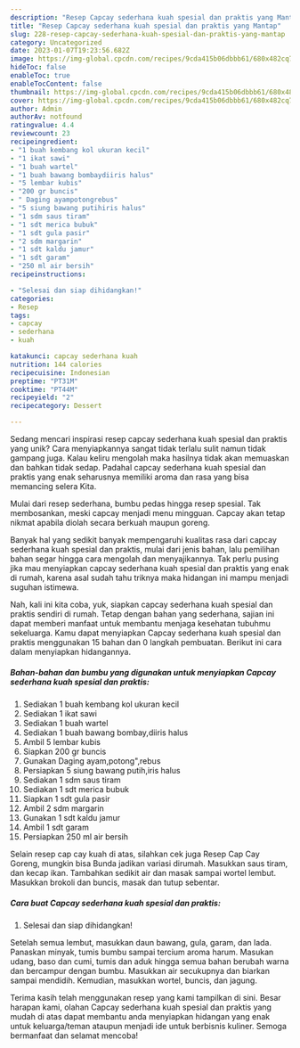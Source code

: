 ```yaml
---
description: "Resep Capcay sederhana kuah spesial dan praktis yang Mantap"
title: "Resep Capcay sederhana kuah spesial dan praktis yang Mantap"
slug: 228-resep-capcay-sederhana-kuah-spesial-dan-praktis-yang-mantap
category: Uncategorized
date: 2023-01-07T19:23:56.682Z
image: https://img-global.cpcdn.com/recipes/9cda415b06dbbb61/680x482cq70/capcay-sederhana-kuah-spesial-dan-praktis-foto-resep-utama.jpg
hideToc: false
enableToc: true
enableTocContent: false
thumbnail: https://img-global.cpcdn.com/recipes/9cda415b06dbbb61/680x482cq70/capcay-sederhana-kuah-spesial-dan-praktis-foto-resep-utama.jpg
cover: https://img-global.cpcdn.com/recipes/9cda415b06dbbb61/680x482cq70/capcay-sederhana-kuah-spesial-dan-praktis-foto-resep-utama.jpg
author: Admin
authorAv: notfound
ratingvalue: 4.4
reviewcount: 23
recipeingredient:
- "1 buah kembang kol ukuran kecil"
- "1 ikat sawi"
- "1 buah wartel"
- "1 buah bawang bombaydiiris halus"
- "5 lembar kubis"
- "200 gr buncis"
- " Daging ayampotongrebus"
- "5 siung bawang putihiris halus"
- "1 sdm saus tiram"
- "1 sdt merica bubuk"
- "1 sdt gula pasir"
- "2 sdm margarin"
- "1 sdt kaldu jamur"
- "1 sdt garam"
- "250 ml air bersih"
recipeinstructions:

- "Selesai dan siap dihidangkan!"
categories:
- Resep
tags:
- capcay
- sederhana
- kuah

katakunci: capcay sederhana kuah 
nutrition: 144 calories
recipecuisine: Indonesian
preptime: "PT31M"
cooktime: "PT44M"
recipeyield: "2"
recipecategory: Dessert

---
```





Sedang mencari inspirasi resep capcay sederhana kuah spesial dan praktis yang unik? Cara menyiapkannya sangat tidak terlalu sulit namun tidak gampang juga. Kalau keliru mengolah maka hasilnya tidak akan memuaskan dan bahkan tidak sedap. Padahal capcay sederhana kuah spesial dan praktis yang enak seharusnya memiliki aroma dan rasa yang bisa memancing selera Kita.





Mulai dari resep sederhana, bumbu pedas hingga resep spesial. Tak membosankan, meski capcay menjadi menu mingguan. Capcay akan tetap nikmat apabila diolah secara berkuah maupun goreng.

Banyak hal yang sedikit banyak mempengaruhi kualitas rasa dari capcay sederhana kuah spesial dan praktis, mulai dari jenis bahan, lalu pemilihan bahan segar hingga cara mengolah dan menyajikannya. Tak perlu pusing jika mau menyiapkan capcay sederhana kuah spesial dan praktis yang enak di rumah, karena asal sudah tahu triknya maka hidangan ini mampu menjadi suguhan istimewa.






Nah, kali ini kita coba, yuk, siapkan capcay sederhana kuah spesial dan praktis sendiri di rumah. Tetap dengan bahan yang sederhana, sajian ini dapat memberi manfaat untuk membantu menjaga kesehatan tubuhmu sekeluarga. Kamu dapat menyiapkan Capcay sederhana kuah spesial dan praktis menggunakan 15 bahan dan 0 langkah pembuatan. Berikut ini cara dalam menyiapkan hidangannya.

<!--inarticleads1-->

##### Bahan-bahan dan bumbu yang digunakan untuk menyiapkan Capcay sederhana kuah spesial dan praktis:

1. Sediakan 1 buah kembang kol ukuran kecil
1. Sediakan 1 ikat sawi
1. Sediakan 1 buah wartel
1. Sediakan 1 buah bawang bombay,diiris halus
1. Ambil 5 lembar kubis
1. Siapkan 200 gr buncis
1. Gunakan  Daging ayam,potong&#34;,rebus
1. Persiapkan 5 siung bawang putih,iris halus
1. Sediakan 1 sdm saus tiram
1. Sediakan 1 sdt merica bubuk
1. Siapkan 1 sdt gula pasir
1. Ambil 2 sdm margarin
1. Gunakan 1 sdt kaldu jamur
1. Ambil 1 sdt garam
1. Persiapkan 250 ml air bersih


Selain resep cap cay kuah di atas, silahkan cek juga Resep Cap Cay Goreng, mungkin bisa Bunda jadikan variasi dirumah. Masukkan saus tiram, dan kecap ikan. Tambahkan sedikit air dan masak sampai wortel lembut. Masukkan brokoli dan buncis, masak dan tutup sebentar. 

<!--inarticleads2-->

##### Cara buat Capcay sederhana kuah spesial dan praktis:


1. Selesai dan siap dihidangkan!

Setelah semua lembut, masukkan daun bawang, gula, garam, dan lada. Panaskan minyak, tumis bumbu sampai tercium aroma harum. Masukan udang, baso dan cumi, tumis dan aduk hingga semua bahan berubah warna dan bercampur dengan bumbu. Masukkan air secukupnya dan biarkan sampai mendidih. Kemudian, masukkan wortel, buncis, dan jagung. 

Terima kasih telah menggunakan resep yang kami tampilkan di sini. Besar harapan kami, olahan Capcay sederhana kuah spesial dan praktis yang mudah di atas dapat membantu anda menyiapkan hidangan yang enak untuk keluarga/teman ataupun menjadi ide untuk berbisnis kuliner. Semoga bermanfaat dan selamat mencoba!
